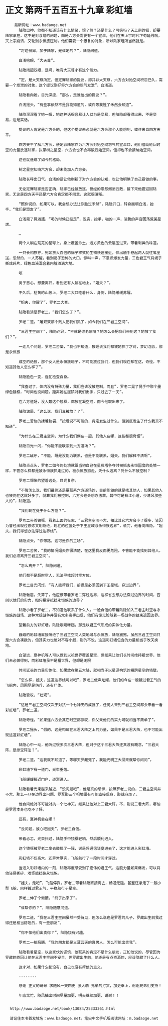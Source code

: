 # 正文 第两千五百五十九章 彩虹墙
        最新网址：www.badaoge.net
          陆隐出神，他都不知道该有什么情绪，恨？怨？还是什么？可笑吗？天上宗的错，却要陆家承担，这不是对与错的问题，而是六方会需要有一个宣泄，他们在天上宗时代下苟延残喘，天上宗崩溃，又轮到永恒族压制，他们需要一个报复的对象，所以陆家理所当然就是。
      
          “将这份罪，加于陆家，是谁定的？”，陆隐问道。
      
          白浅抬眼，“大天尊”。
      
          陆隐闭起双眼，是啊，唯有大天尊才有这个能力。
      
          “定，是大天尊所定，但定罪陆家的提议，却并非大天尊，六方会对始空间积怨已久，需要一个发泄的对象，这个提议刚好将六方会的怨气发泄”，白浅道。
      
          陆隐看向她，目光深邃，“那么，是谁给出的提议？”。
      
          白浅摇头，“有些事依然不是我能知道的，或许等我胜了禾然会知道”。
      
          陆隐深深看了她一眼，她这种话很容易让人以为是交易，但陆隐却看得出来，不是交易，这是实话。
      
          提议的人肯定是六方会的，但这个提议未必就是六方会那个人能想到，或许来自四方天平。
      
          四方天平了解六方会，便定罪陆家作为六方会对始空间怨气的宣泄口，他们借助轮回时空的力量放逐陆家，执掌树之星空，六方会也不会再敌视始空间，但却也不会接纳始空间。
      
          这也就造成了如今的格局。
      
          树之星空知晓六方会，却未能加入六方会。
      
          陆隐长呼出口气，白浅的话让他刷新了对六方会的认知，也让他明确了自己要做的事。
      
          无论定罪陆家是否正确，陆家已经被放逐，曾经的恩怨烟消云散，接下来他要迎回陆家，无论是四方天平还是六方会肯定都不同意，这就很清晰。
      
          “照你说的，如果可以，我会想办法让你胜过禾然”，陆隐开口，转身面朝白浅，抬手，“我们是盟友了”。
      
          白浅晃了晃酒瓶，“喝的时候已经是”，说完，抬手，啪的一声，清脆的声音回荡荒芜星球。
      
          …
      
          两个人躺在荒芜的星球上，身上覆盖沙土，远方黄色的云层压过来，带着刺鼻的味道。
      
          一只长相狰狞，宛如放大百倍的蝎子样式的生物快速接近，伸出触手卷起两人就往嘴里送，忽然的，一人苏醒，看到蝎子恐怖的大口，惊叫一声，下意识爆发力量，三色君王气将蝎子撕成碎片，绿色血液混合着内脏洒满大地。
      
          呕
      
          男子恶心，想要离开，看到还有人躺在地上，“姐夫？”。
      
          不久后，枯黄的山坡上，罗老二大口吃着什么，身侧，陆隐缓缓苏醒。
      
          “姐夫，你醒了”，罗老二大喜。
      
          陆隐看清是罗老二，“我们怎么了？”。
      
          罗老二道，“屠双双那个贱人把我们抓了，如今我们在三君主空间”。
      
          “三君主空间？”，陆隐诧异，“不就是你老家吗？她怎么会把我们带到这？她放了我们？”。
      
          一连几个问题，罗老二苦恼，“我也不知道，按理说我们都被她抓了才对，梦幻泡影，那是永恒族
      
          成空的绝技，那个女人是永恒族暗子，不可能放过我们，但我们现在却在这，奇怪，不知道其他人怎么样了”。
      
          陆隐脸色一变，连忙检查自身。
      
          “我查过了，体内没有特殊力量，我们应该没被控制，而且”，罗老二晃了晃手中那个墨绿色镜框，“时间也没问题，距离她在崖镇对我们出手，只过去了一天”。
      
          在六方道场，没人戴这个镜框，都放在凝空戒，而今他取出来了。
      
          陆隐皱眉，“这么说，我们真被放了？”。
      
          罗老二苦恼的揉着脑袋，“按理说不可能的，肯定发生过什么，但到底发生了什么我真不知道”。
      
          “为什么在三君主空间，为什么我们俩在一起，其他人在哪，这些都很奇怪”。
      
          陆隐目光一闪，“你能不能联系到六方道场？”。
      
          罗老二龇牙，“不能，既是没能力联系，也是不能联系，姐夫，我们解释不清啊”。
      
          陆隐点点头，罗老二如今的处境就跟当初自己在星辰塔争夺时被抓去永恒国度的处境一样，不管怎么样都是被永恒族抓走过的，被永恒族抓走，凭什么逃离？凭什么不被控制？
      
          罗老二惆怅的望着远处，目光复杂。
      
          “不管怎么说，我们最终还是要联系六方道场的，目前能做的就是找其他人，如果其他人也被仍在这就好多了，就算我们被控制，六方会也会想办法救，其中可是有江小道，少清风那些人的”，陆隐道。
      
          “我们现在处于什么方位？”。
      
          罗老二带着镜框，看着上面的标志，“三君主空间不大，相比其它六方会小了很多，皆因为曾经出现过修炼文明断绝，现在的位置处于下王星域与永恒族边界”，说完，他看向陆隐，“姐夫，我们得想办法穿过边界线”。
      
          陆隐点头，“你带路，这可是你的主场”。
      
          罗老二苦笑，“我的情况姐夫你很清楚，在这里我反而更危险，不管能不能找到其他人，我们必须离开三君主空间”。
      
          “怎么离开？”，陆隐问道。
      
          他们都不是超时空人，无法寻找超时空方位。
      
          罗老二目光闪烁，“有人能帮我们，前提是必须回到下王星域，穿过边界”。
      
          陆隐皱眉，失算了，他应该带着罗老二穿过边界，这样省去想办法穿过边界的时间，否则以他们的实力，如何横穿抵挡永恒族的边界？
      
          陆隐小看了罗老二，不知道他联系了什么人，一脸自信的带着陆隐加入三君主时空与永恒族的战场，这种常规战争并没有太多高手出现，他们有惊无险随着一场战争的结束退回边界。
      
          望着前方的彩虹墙，陆隐眼睛眯起，那是以君王气形成的实体化力量。
      
          巍峨的彩虹墙直接隔绝了三君主空间人类地域与永恒族，陆隐震撼，虽然三君主空间只是六方会凑数的，但其实力也绝对不容小觑，别的不说，这道彩虹墙包含的力量相当于改天换地。
      
          白望远，夏神机等人可以做到以祖世界覆盖星空，但如果让他们长时间维持祖世界，他们未必做得到，而彩虹墙虽不是祖世界，但却是无限
      
          时间延长的力量实体化，如果放在第五大陆，就相当于以星源构筑的横跨星空的墙壁。
      
          “怎么样，姐夫，这道边界线可以吧”，罗老二低声炫耀，他们如今在一艘镀过君王气的飞船内，周围尽是伤兵，还有尸体。
      
          陆隐赞叹，“壮观”。
      
          “这是三君主空间仅次于对抗一个七神天的成就了，任何人来到三君主空间都会来看一看彩虹墙”，罗老二道。
      
          陆隐奇怪，“如果连六方会其它时空都惊叹，你父亲他们的实力可就相当不简单了”。
      
          罗老二摇头，“假的，这是构筑在三君大阵之上的力量，如果不是三君大阵，也不可能出现这道彩虹墙”。
      
          陆隐心中一动，他听过很多次三君大阵，但对于这个三君大阵还真没有概念，“三君大阵，是原宝阵法？”。
      
          罗老二道，“这我就不知道了，等哪天罗藏死了，我能光明正大回来就帮你问问”。
      
          彩虹墙下有一道门，光束垂落。
      
          飞船缓缓接近门户，逐渐进入。
      
          陆隐看着光束越来越近，“没问题吧”，他是真的忌惮，按照罗老二说的，三君主空间并不大，那么一旦在边界出问题，罗军那三个祖境很有可能直接现身，那就麻烦了。
      
          他自问绝对不可能对抗一个七神天，如果让他对上三君大阵，不，别说三君大阵，哪怕是罗君本身也吃不了好。
      
          还有，夏神机会在哪？
      
          “没问题，放心吧姐夫”，罗老二自信。
      
          带着忐忑，光束扫过，陆隐手中镜框轻响，然后顺利进入。
      
          这个镜框被罗老二拿去鼓捣了一阵，说是将通信证塞进去了，这才能进入彩虹墙。
      
          彩虹墙不仅高大，还异常厚实，飞船航行了一段时间才穿过。
      
          当进入彩虹墙内的一刻，陆隐再度感受到了宏伟的君王气，这股力量如果爆发，可以将他轻易撕碎，难怪能挡住永恒族。
      
          “姐夫，走吧”，飞船停靠，罗老二带着陆隐直接离去，畅通无阻，甚至还拿走了一艘小型飞船，同样镀过君王气，平稳航行于星空。
      
          罗老二伸了个懒腰，“终于出来了”。
      
          “谁帮你的？”，陆隐随意问道。
      
          罗老二道，“我在三君主空间虽然不受待见，但怎么说也是罗君的儿子，罗藏出生前我过得还是相当舒坦的，有一些朋友”。
      
          “你不怕他们出卖你？”，陆隐饶有兴趣。
      
          罗老二一拍胸脯，“我的朋友都是义薄云天的真男人，怎么可能出卖我”。
      
          陆隐看着星空，以这家伙的谨慎，他联系的肯定不是什么朋友，正如他说的，尽管因为罗藏的原因让他在三君主空间不安全，但罗藏出生前，他还是有点资源的，应该隐藏了什么人。
      
          这才对，如果什么都没有，自己也没有帮他的意义。
      
          --------
      
          感谢 正义的哥哥 求随风一天四更 张大萌 兄弟的打赏，加更奉上，谢谢兄弟们支持！
      
          年底太忙，随风抽出时间尽量加更，明天继续加更，谢谢！！
      
      
      http://www.badaoge.net/book/13084/25333361.html
      
      请记住本书首发域名：www.badaoge.net。笔尖中文手机版阅读网址：m.badaoge.net